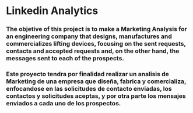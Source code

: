# Linkedin Analytics

### The objetive of this project is to make a Marketing Analysis for an engineering company that designs, manufactures and commercializes lifting devices, focusing on the sent requests, contacts and accepted requests and, on the other hand, the messages sent to each of the prospects.

### Este proyecto tendra por finalidad realizar un analisis de Marketing de una empresa que diseña, fabrica y comercializa, enfocandose en las solicitudes de contacto enviadas, los contactos y solicitudes aceptas, y por otra parte los mensajes enviados a cada uno de los prospectos.
